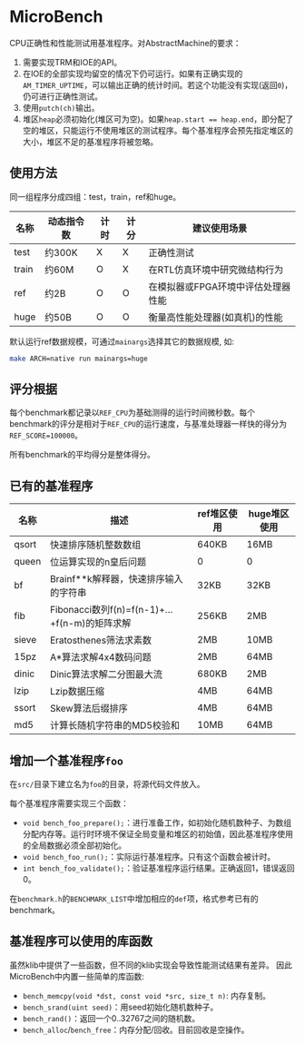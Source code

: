 # MicroBench

CPU正确性和性能测试用基准程序。对AbstractMachine的要求：

1. 需要实现TRM和IOE的API。
2. 在IOE的全部实现均留空的情况下仍可运行。如果有正确实现的`AM_TIMER_UPTIME`，可以输出正确的统计时间。若这个功能没有实现(返回`0`)，仍可进行正确性测试。
3. 使用`putch(ch)`输出。
4. 堆区`heap`必须初始化(堆区可为空)。如果`heap.start == heap.end`，即分配了空的堆区，只能运行不使用堆区的测试程序。每个基准程序会预先指定堆区的大小，堆区不足的基准程序将被忽略。

## 使用方法

同一组程序分成四组：test，train，ref和huge。

| 名称  | 动态指令数  | 计时 | 计分 | 建议使用场景  |
| ----- | ----------- | ---- | ---- | ----- |
| test  | 约300K      |  X   |  X   | 正确性测试  |
| train | 约60M       |  O   |  X   | 在RTL仿真环境中研究微结构行为 |
| ref   | 约2B        |  O   |  O   | 在模拟器或FPGA环境中评估处理器性能 |
| huge  | 约50B       |  O   |  O   | 衡量高性能处理器(如真机)的性能 |

默认运行ref数据规模，可通过`mainargs`选择其它的数据规模, 如:
```bash
make ARCH=native run mainargs=huge
```

## 评分根据

每个benchmark都记录以`REF_CPU`为基础测得的运行时间微秒数。每个benchmark的评分是相对于`REF_CPU`的运行速度，与基准处理器一样快的得分为`REF_SCORE=100000`。

所有benchmark的平均得分是整体得分。

## 已有的基准程序

| 名称    | 描述                                | ref堆区使用  | huge堆区使用 |
| ----- | -------------------------------------------- | ----- |  ----- |
| qsort | 快速排序随机整数数组                         | 640KB | 16MB  |
| queen | 位运算实现的n皇后问题                        | 0     | 0     |
| bf    | Brainf**k解释器，快速排序输入的字符串        | 32KB  | 32KB  |
| fib   | Fibonacci数列f(n)=f(n-1)+…+f(n-m)的矩阵求解  | 256KB | 2MB   |
| sieve | Eratosthenes筛法求素数                       | 2MB   | 10MB  |
| 15pz  | A*算法求解4x4数码问题                        | 2MB   | 64MB  |
| dinic | Dinic算法求解二分图最大流                    | 680KB | 2MB   |
| lzip  | Lzip数据压缩                                 | 4MB   | 64MB  |
| ssort | Skew算法后缀排序                             | 4MB   | 64MB  |
| md5   | 计算长随机字符串的MD5校验和                  | 10MB  | 64MB  |

## 增加一个基准程序`foo`

在`src/`目录下建立名为`foo`的目录，将源代码文件放入。

每个基准程序需要实现三个函数：

* `void bench_foo_prepare();`：进行准备工作，如初始化随机数种子、为数组分配内存等。运行时环境不保证全局变量和堆区的初始值，因此基准程序使用的全局数据必须全部初始化。
* `void bench_foo_run();`：实际运行基准程序。只有这个函数会被计时。
* `int bench_foo_validate();`：验证基准程序运行结果。正确返回1，错误返回0。

在`benchmark.h`的`BENCHMARK_LIST`中增加相应的`def`项，格式参考已有的benchmark。

## 基准程序可以使用的库函数

虽然klib中提供了一些函数，但不同的klib实现会导致性能测试结果有差异。
因此MicroBench中内置一些简单的库函数:

* `bench_memcpy(void *dst, const void *src, size_t n)`: 内存复制。
* `bench_srand(uint seed)`：用seed初始化随机数种子。
* `bench_rand()`：返回一个0..32767之间的随机数。
* `bench_alloc`/`bench_free`：内存分配/回收。目前回收是空操作。

